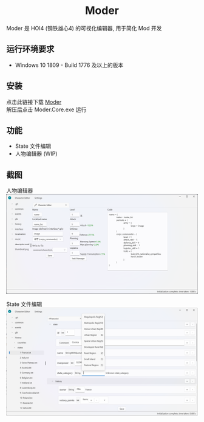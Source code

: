<h1 align="center">
    Moder
</h1>

Moder 是 HOI4 (钢铁雄心4) 的可视化编辑器, 用于简化 Mod 开发

## 运行环境要求

- Windows 10 1809 - Build 1776 及以上的版本

## 安装

点击此链接下载 [Moder](https://github.com/textGamex/Moder/releases)  
解压后点击 Moder.Core.exe 运行

## 功能

- State 文件编辑
- 人物编辑器 (WIP)

## 截图

人物编辑器
![screenshot1](../Images/screenshot1.png)

State 文件编辑
![screenshot2](../Images/screenshot2.png)
